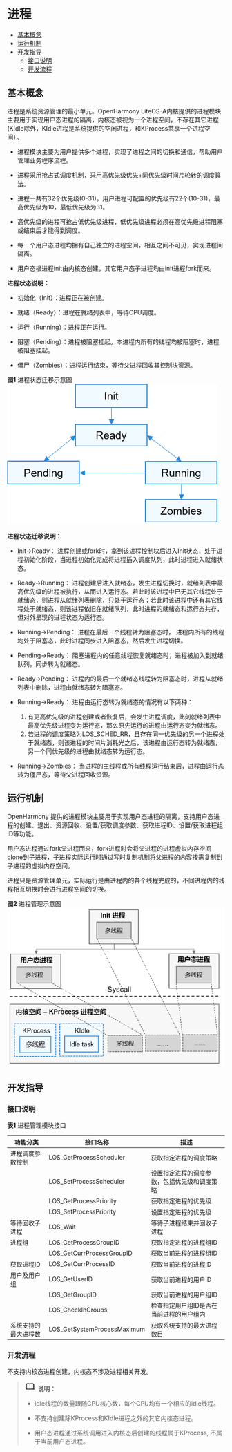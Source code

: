 # 进程

- [基本概念](#基本概念)
- [运行机制](#运行机制)
- [开发指导](#开发指导)
  - [接口说明](#接口说明)
  - [开发流程](#开发流程)

## 基本概念

进程是系统资源管理的最小单元。OpenHarmony LiteOS-A内核提供的进程模块主要用于实现用户态进程的隔离，内核态被视为一个进程空间，不存在其它进程(KIdle除外，KIdle进程是系统提供的空闲进程，和KProcess共享一个进程空间）。

- 进程模块主要为用户提供多个进程，实现了进程之间的切换和通信，帮助用户管理业务程序流程。

- 进程采用抢占式调度机制，采用高优先级优先+同优先级时间片轮转的调度算法。

- 进程一共有32个优先级(0-31)，用户进程可配置的优先级有22个(10-31)，最高优先级为10，最低优先级为31。

- 高优先级的进程可抢占低优先级进程，低优先级进程必须在高优先级进程阻塞或结束后才能得到调度。

- 每一个用户态进程均拥有自己独立的进程空间，相互之间不可见，实现进程间隔离。

- 用户态根进程init由内核态创建，其它用户态子进程均由init进程fork而来。

**进程状态说明：**

- 初始化（Init）：进程正在被创建。

- 就绪（Ready）：进程在就绪列表中，等待CPU调度。

- 运行（Running）：进程正在运行。

- 阻塞（Pending）：进程被阻塞挂起。本进程内所有的线程均被阻塞时，进程被阻塞挂起。

- 僵尸（Zombies）：进程运行结束，等待父进程回收其控制块资源。

**图1** 进程状态迁移示意图
![zh-cn_image_0000001219007317](figures/zh-cn_image_0000001219007317.png)

**进程状态迁移说明：**

- Init→Ready：
  进程创建或fork时，拿到该进程控制块后进入Init状态，处于进程初始化阶段，当进程初始化完成将进程插入调度队列，此时进程进入就绪状态。

- Ready→Running：
  进程创建后进入就绪态，发生进程切换时，就绪列表中最高优先级的进程被执行，从而进入运行态。若此时该进程中已无其它线程处于就绪态，则进程从就绪列表删除，只处于运行态；若此时该进程中还有其它线程处于就绪态，则该进程依旧在就绪队列，此时进程的就绪态和运行态共存，但对外呈现的进程状态为运行态。

- Running→Pending：
  进程在最后一个线程转为阻塞态时， 进程内所有的线程均处于阻塞态，此时进程同步进入阻塞态，然后发生进程切换。

- Pending→Ready：
  阻塞进程内的任意线程恢复就绪态时，进程被加入到就绪队列，同步转为就绪态。

- Ready→Pending：
  进程内的最后一个就绪态线程转为阻塞态时，进程从就绪列表中删除，进程由就绪态转为阻塞态。

- Running→Ready：
  进程由运行态转为就绪态的情况有以下两种：

  1. 有更高优先级的进程创建或者恢复后，会发生进程调度，此刻就绪列表中最高优先级进程变为运行态，那么原先运行的进程由运行态变为就绪态。
  2. 若进程的调度策略为LOS_SCHED_RR，且存在同一优先级的另一个进程处于就绪态，则该进程的时间片消耗光之后，该进程由运行态转为就绪态，另一个同优先级的进程由就绪态转为运行态。

- Running→Zombies：
  当进程的主线程或所有线程运行结束后，进程由运行态转为僵尸态，等待父进程回收资源。


## 运行机制

OpenHarmony 提供的进程模块主要用于实现用户态进程的隔离，支持用户态进程的创建、退出、资源回收、设置/获取调度参数、获取进程ID、设置/获取进程组ID等功能。

用户态进程通过fork父进程而来，fork进程时会将父进程的进程虚拟内存空间clone到子进程，子进程实际运行时通过写时复制机制将父进程的内容按需复制到子进程的虚拟内存空间。

进程只是资源管理单元，实际运行是由进程内的各个线程完成的，不同进程内的线程相互切换时会进行进程空间的切换。

**图2** 进程管理示意图
![zh-cn_image_0000001199736949](figures/zh-cn_image_0000001199736949.png)


## 开发指导


### 接口说明

**表1** 进程管理模块接口

| 功能分类 | 接口**名称** | 描述 |
| -------- | -------- | -------- |
| 进程调度参数控制 | LOS_GetProcessScheduler | 获取指定进程的调度策略 |
|  | LOS_SetProcessScheduler |设置指定进程的调度参数，包括优先级和调度策略|
|  | LOS_GetProcessPriority |获取指定进程的优先级|
|  | LOS_SetProcessPriority |设置指定进程的优先级|
| 等待回收子进程 | LOS_Wait | 等待子进程结束并回收子进程 |
| 进程组 | LOS_GetProcessGroupID | 获取指定进程的进程组ID |
|  | LOS_GetCurrProcessGroupID |获取当前进程的进程组ID|
| 获取进程ID | LOS_GetCurrProcessID | 获取当前进程的进程ID |
| 用户及用户组 | LOS_GetUserID | 获取当前进程的用户ID |
|  | LOS_GetGroupID |获取当前进程的用户组ID|
|  | LOS_CheckInGroups |检查指定用户组ID是否在当前进程的用户组内|
| 系统支持的最大进程数 | LOS_GetSystemProcessMaximum | 获取系统支持的最大进程数目 |


### 开发流程

不支持内核态进程创建，内核态不涉及进程相关开发。

> ![icon-note.gif](public_sys-resources/icon-note.gif) **说明：**
> - idle线程的数量跟随CPU核心数，每个CPU均有一个相应的idle线程。
> 
> - 不支持创建除KProcess和KIdle进程之外的其它内核态进程。
> 
> - 用户态进程通过系统调用进入内核态后创建的线程属于KProcess, 不属于当前用户态进程。
